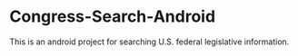 # Congress-Search-Android
This is an android project for searching U.S. federal legislative information.
